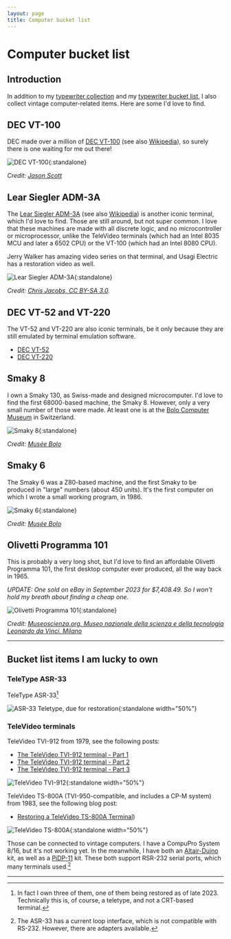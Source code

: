 ```yaml
---
layout: page
title: Computer bucket list
---
```


# Computer bucket list

## Introduction

In addition to my [typewriter collection](https://typewriterdatabase.com/typewriters.php?hunter_search=3614&collection_search=My+Collection) and my [typewriter bucket list](../typewriter-bucket-list/), I also collect vintage computer-related items. Here are some I'd love to find.

## DEC VT-100

DEC made over a million of [DEC VT-100](https://terminals-wiki.org/wiki/index.php/DEC_VT100) (see also [Wikipedia](https://en.wikipedia.org/wiki/VT100)), so surely there is one waiting for me out there!

![DEC VT-100](/assets/pages/typewriter-bucket-list/dec-vt100.jpg){:standalone}

*Credit: [Jason Scott](https://www.flickr.com/people/54568729@N00)*

## Lear Siegler ADM-3A

The [Lear Siegler ADM-3A](https://terminals-wiki.org/wiki/index.php/Lear_Siegler_ADM-3A) (see also [Wikipedia](https://en.wikipedia.org/wiki/ADM-3A)) is another iconic terminal, which I'd love to find. Those are still around, but not super common. I love that these machines are made with all discrete logic, and no microcontroller or microprocessor, unlike the TeleVideo terminals (which had an Intel 8035 MCU and later a 6502 CPU) or the VT-100 (which had an Intel 8080 CPU).

Jerry Walker has amazing video series on that terminal, and Usagi Electric has a restoration video as well.

![Lear Siegler ADM-3A](/assets/pages/typewriter-bucket-list/lear-siegler-adm3a.jpg){:standalone}

*Credit: [Chris Jacobs, CC BY-SA 3.0](https://en.wikipedia.org/wiki/ADM-3A#/media/File:Adm3aimage.jpg).*

## DEC VT-52 and VT-220

The VT-52 and VT-220 are also iconic terminals, be it only because they are still emulated by terminal emulation software.

- [DEC VT-52](https://terminals-wiki.org/wiki/index.php/DEC_VT52)
- [DEC VT-220](https://terminals-wiki.org/wiki/index.php/DEC_VT220)

## Smaky 8

I own a Smaky 130, as Swiss-made and designed microcomputer. I'd love to find the first 68000-based machine, the Smaky 8. However, only a very small number of those were made. At least one is at the [Bolo Computer Museum](https://www.museebolo.ch/) in Switzerland.

![Smaky 8](/assets/pages/typewriter-bucket-list/smaky8.jpg){:standalone}

*Credit: [Musée Bolo](https://www.museebolo.ch/projet-smaky/)*

## Smaky 6

The Smaky 6 was a Z80-based machine, and the first Smaky to be produced in "large" numbers (about 450 units). It's the first computer on which I wrote a small working program, in 1986.

![Smaky 6](/assets/pages/typewriter-bucket-list/smaky6.jpg){:standalone}

*Credit: [Musée Bolo](https://www.museebolo.ch/projet-smaky/)*

## Olivetti Programma 101

This is probably a very long shot, but I'd love to find an affordable Olivetti Programma 101, the first desktop computer ever produced, all the way back in 1965.

*UPDATE: One sold on eBay in September 2023 for $7,408.49. So I won't hold my breath about finding a cheap one.*

![Olivetti Programma 101](/assets/pages/typewriter-bucket-list/olivetti-programma-101.jpg){:standalone}

*Credit: [Museoscienza.org. Museo nazionale della scienza e della tecnologia Leonardo da Vinci, Milano](https://www.museoscienza.org/it)*

---

## Bucket list items I am lucky to own

### TeleType ASR-33

TeleType ASR-33[^teletype]

![ASR-33 Teletype, due for restoration](/assets/posts/asr-33/2x/IMG_5151.jpg){:standalone width="50%"}

### TeleVideo terminals

TeleVideo TVI-912 from 1979, see the following posts:

- [The TeleVideo TVI-912 terminal - Part 1](/posts/televideo-912-terminal-1/)
- [The TeleVideo TVI-912 terminal - Part 2](/posts/televideo-912-terminal-2/)
- [The TeleVideo TVI-912 terminal - Part 3](/posts/televideo-912-terminal-3/)

![TeleVideo TVI-912](/assets/posts/televideo-912/2x/IMG_4030.jpg){:standalone width="50%"}

TeleVideo TS-800A (TVI-950-compatible, and includes a CP-M system) from 1983, see the following blog post:

- [Restoring a TeleVideo TS-800A Terminal](/posts/televideo-800a-terminal/))

![TeleVideo TS-800A](/assets/posts/televideo-800a/2x/IMG_6693.jpg){:standalone width="50%"}

Those can be connected to vintage computers. I have a CompuPro System 8/16, but it's not working yet. In the meanwhile, I have both an [Altair-Duino](https://adwaterandstir.com/product/altair-8800-emulator-kit/) kit, as well as a [PiDP-11](https://obsolescence.wixsite.com/obsolescence/pidp-11) kit. These both support RSR-232 serial ports, which many terminals used.[^rs232]

---

[^teletype]: In fact I own three of them, one of them being restored as of late 2023. Technically this is, of course, a teletype, and not a CRT-based terminal.

[^rs232]: The ASR-33 has a current loop interface, which is not compatible with RS-232. However, there are adapters available.
